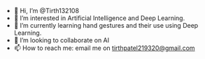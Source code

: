 - 👋 Hi, I’m @Tirth132108
- 👀 I’m interested in Artificial Intelligence and Deep Learning.
- 🌱 I’m currently learning hand gestures and their use using Deep Learning.
- 💞️ I’m looking to collaborate on AI
- 📫 How to reach me: email me on tirthpatel219320@gmail.com

<!---
Tirth132108/Tirth132108 is a ✨ special ✨ repository because its `README.md` (this file) appears on your GitHub profile.
You can click the Preview link to take a look at your changes.
--->
